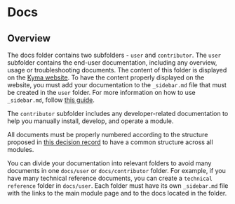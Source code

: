 # Docs

## Overview

The docs folder contains two subfolders - `user` and `contributor`. 
The `user` subfolder contains the end-user documentation, including any overview, usage or troubleshooting documents. The content of this folder is displayed on the [Kyma website](https://kyma-project.io/#/). To have the content properly displayed on the website, you must add your documentation to the `_sidebar.md` file that must be created in the `user` folder. For more information on how to use `_sidebar.md`, follow [this guide](https://github.com/kyma-project/community/blob/main/docs/guidelines/content-guidelines/01-user-docs.md#publish-a-document-from-a-new-module-repostory).

The `contributor` subfolder includes any developer-related documentation to help you manually install, develop, and operate a module.

All documents must be properly numbered according to the structure proposed in [this decision record](https://github.tools.sap/kyma/community/issues/180) to have a common structure across all modules.

You can divide your documentation into relevant folders to avoid many documents in one `docs/user` or `docs/contributor` folder. For example, if you have many technical reference documents, you can create a `technical reference` folder in `docs/user`. Each folder must have its own `_sidebar.md` file with the links to the main module page and to the docs located in the folder.